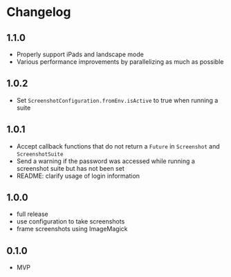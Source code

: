 # Changelog

## 1.1.0

* Properly support iPads and landscape mode
* Various performance improvements by parallelizing as much as possible

## 1.0.2

* Set `ScreenshotConfiguration.fromEnv.isActive` to true when running a suite

## 1.0.1

* Accept callback functions that do not return a `Future` in `Screenshot` and `ScreenshotSuite`
* Send a warning if the password was accessed while running a screenshot suite but has not been set
* README: clarify usage of login information

## 1.0.0

* full release
* use configuration to take screenshots
* frame screenshots using ImageMagick

## 0.1.0

* MVP
